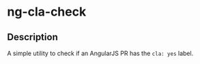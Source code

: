 # ng-cla-check

## Description

A simple utility to check if an AngularJS PR has the `cla: yes` label.
